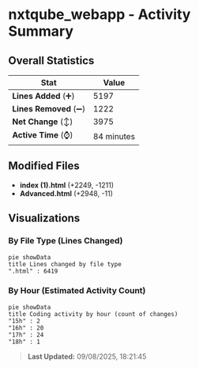 # nxtqube_webapp - Activity Summary 

## Overall Statistics

| Stat                   | Value                                                             |
| ---------------------- | ----------------------------------------------------------------- |
| **Lines Added** (➕)   | 5197                                          |
| **Lines Removed** (➖) | 1222                                        |
| **Net Change** (↕)    | 3975                |
| **Active Time** (⌚)   | 84 minutes |


## Modified Files
- **index (1).html** (+2249, -1211)
- **Advanced.html** (+2948, -11)

## Visualizations

### By File Type (Lines Changed)

```mermaid
pie showData
title Lines changed by file type
".html" : 6419
```

### By Hour (Estimated Activity Count)

```mermaid
pie showData
title Coding activity by hour (count of changes)
"15h" : 2
"16h" : 20
"17h" : 24
"18h" : 1
```


> **Last Updated:** 09/08/2025, 18:21:45